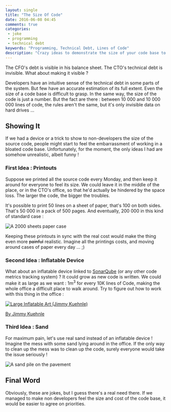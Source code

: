 ```yaml
---
layout: single
title: "The Size Of Code"
date: 2016-06-08 04:45
comments: true
categories:
 - joke
 - programming
 - technical debt
keywords: "Programming, Technical Debt, Lines of Code"
description: "Crazy ideas to demonstrate the size of your code base to non developers"
---
```

The CFO's debt is visible in his balance sheet. The CTO's technical debt is invisible. What about making it visible ?

Developers have an intuitive sense of the technical debt in some parts of the system. But few have an accurate estimation of its full extent. Even the size of a code base is difficult to grasp. In the same way, the size of the code is just a number. But the fact are there : between 10 000 and 10 000 000 lines of code, the rules aren't the same, but it's only invisible data on hard drives ...

## Showing It

If we had a device or a trick to show to non-developers the size of the source code, people might start to feel the embarrassment of working in a bloated code base. Unfortunately, for the moment, the only ideas I had are somehow unrealistic, albeit funny !

### First Idea : Printouts

Suppose we printed all the source code every Monday, and then keep it around for everyone to feel its size. We could leave it in the middle of the place, or in the CTO's office, so that he'd actually be hindered by the space loss. The larger the code, the bigger the troubles.

It's possible to print 50 lines on a sheet of paper, that's 100 on both sides.
That's 50 000 in a pack of 500 pages. And eventually, 200 000 in this kind of standard case :

![A 2000 sheets paper case]({{site.url}}{{site.baseurl}}/imgs/2016-06-08-the-size-of-code/paper-case.jpg)

Keeping these printouts in sync with the real cost would make the thing even more ~~painful~~ realistic. Imagine all the printings costs, and moving around cases of paper every day ... ;)

### Second Idea : Inflatable Device

What about an inflatable device linked to [SonarQube](http://www.sonarqube.org/) (or any other code metrics tracking system) ? It could grow as new code is written. We could make it as large as we want : 1m<sup>3</sup> for every 10K lines of Code, making the whole office a difficult place to walk around. Try to figure out how to work with this thing in the office :

[![Large Inflatable Art (Jimmy Kuehnle)]({{site.url}}{{site.baseurl}}/imgs/2016-06-08-the-size-of-code/Large_Inflatable_Art.jpg)](http://www.jimmykuehnle.com/artblog/inflatable-bigger-than-the-studio/)<div class="image-credits">[By Jimmy Kuehnle](http://www.jimmykuehnle.com/artblog/inflatable-bigger-than-the-studio/) </div>

### Third Idea : Sand

For maximum pain, let's use real sand instead of an inflatable device ! Imagine the mess with some sand lying around in the office. If the only way to clean up the mess was to clean up the code, surely everyone would take the issue seriously !

![A sand pile on the pavement]({{site.url}}{{site.baseurl}}/imgs/2016-06-08-the-size-of-code/sand-pile.jpg)

## Final Word

Obviously, these are jokes, but I guess there's a real need there. If we managed to make non developers feel the size and cost of the code base, it would be easier to agree on priorities.
